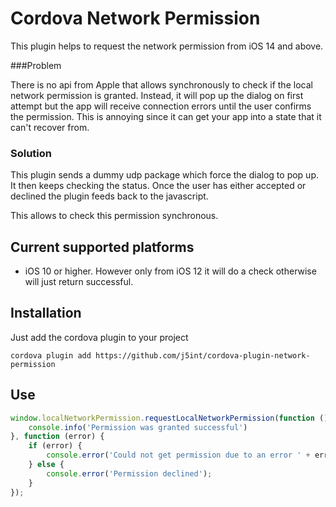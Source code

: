 # Cordova Network Permission

This plugin helps to request the network permission from iOS 14 and above.

###Problem

There is no api from Apple that allows synchronously to check if the 
local network permission is granted. Instead, it will pop up the dialog on first attempt but the app
will receive connection errors until the user confirms the permission. This is annoying since it can
get your app into a state that it can't recover from. 

### Solution

This plugin sends a dummy udp package which force the dialog to pop up. It then keeps checking the status.
Once the user has either accepted or declined the plugin feeds back to the javascript. 

This allows to check this permission synchronous.

## Current supported platforms

- iOS 10 or higher. However only from iOS 12 it will do a check otherwise will just return successful.

## Installation

Just add the cordova plugin to your project

`cordova plugin add https://github.com/j5int/cordova-plugin-network-permission`

## Use

```javascript
window.localNetworkPermission.requestLocalNetworkPermission(function () {
    console.info('Permission was granted successful')
}, function (error) {
    if (error) {
        console.error('Could not get permission due to an error ' + error);
    } else {
        console.error('Permission declined');
    }
});
```